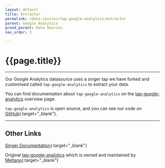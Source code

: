 ```yaml
---
layout: default
title: Extractor
permalink: /data-sources/tap-google-analytics/extractor
parent: Google Analytics
grand_parent: Data Sources
nav_order: 3

---
```


# {{page.title}}

---

Our Google Analytics datasource uses a singer tap we have forked and customised called `tap-google-analytics` to extract your data. 

You can find documentation about `tap-google-analytics` on the [tap-google-analytics]({{site.baseurl}}/data-sources/tap-google-analytics) overview page.

`tap-google-analytics` is open source, and you can see our code on [GitHub](https://github.com/Matatika/tap-google-analytics){:target="_blank"}.

---

## Other Links

[Singer Documentation](https://github.com/singer-io/getting-started){:target="_blank"}

Original [tap-google-analytics](https://gitlab.com/meltano/tap-google-analytics) which is owned and maintained by [Meltano](https://meltano.com/){:target="_blank"}
